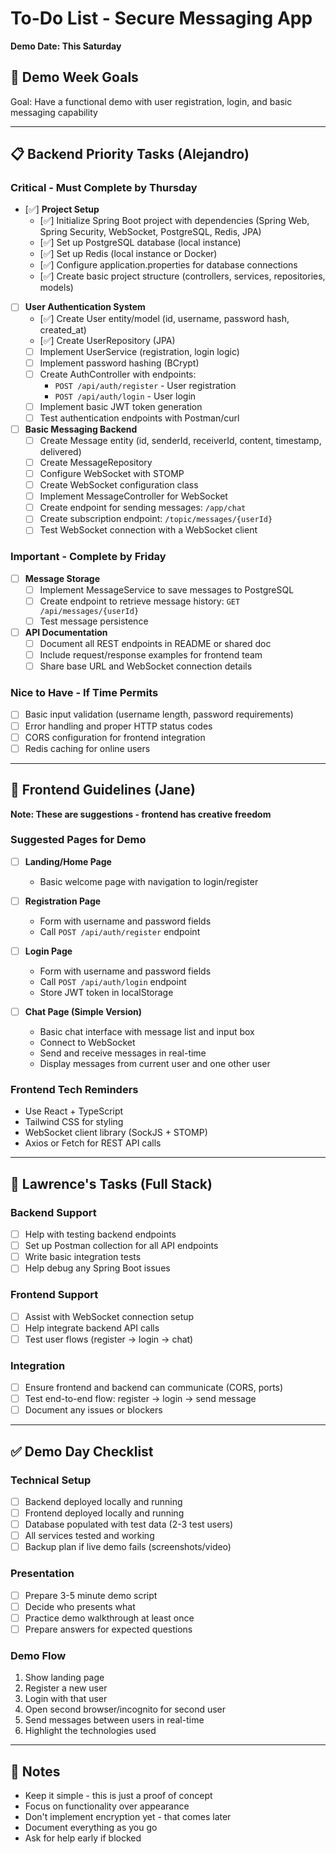 # To-Do List - Secure Messaging App
**Demo Date: This Saturday**

## 🎯 Demo Week Goals
Goal: Have a functional demo with user registration, login, and basic messaging capability

---

## 📋 Backend Priority Tasks (Alejandro)

### Critical - Must Complete by Thursday
- [✅] **Project Setup**
  - [✅] Initialize Spring Boot project with dependencies (Spring Web, Spring Security, WebSocket, PostgreSQL, Redis, JPA)
  - [✅] Set up PostgreSQL database (local instance)
  - [✅] Set up Redis (local instance or Docker)
  - [✅] Configure application.properties for database connections
  - [✅] Create basic project structure (controllers, services, repositories, models)

- [ ] **User Authentication System**
  - [✅] Create User entity/model (id, username, password hash, created_at)
  - [✅] Create UserRepository (JPA)
  - [ ] Implement UserService (registration, login logic)
  - [ ] Implement password hashing (BCrypt)
  - [ ] Create AuthController with endpoints:
    - `POST /api/auth/register` - User registration
    - `POST /api/auth/login` - User login
  - [ ] Implement basic JWT token generation
  - [ ] Test authentication endpoints with Postman/curl

- [ ] **Basic Messaging Backend**
  - [ ] Create Message entity (id, senderId, receiverId, content, timestamp, delivered)
  - [ ] Create MessageRepository
  - [ ] Configure WebSocket with STOMP
  - [ ] Create WebSocket configuration class
  - [ ] Implement MessageController for WebSocket
  - [ ] Create endpoint for sending messages: `/app/chat`
  - [ ] Create subscription endpoint: `/topic/messages/{userId}`
  - [ ] Test WebSocket connection with a WebSocket client

### Important - Complete by Friday
- [ ] **Message Storage**
  - [ ] Implement MessageService to save messages to PostgreSQL
  - [ ] Create endpoint to retrieve message history: `GET /api/messages/{userId}`
  - [ ] Test message persistence

- [ ] **API Documentation**
  - [ ] Document all REST endpoints in README or shared doc
  - [ ] Include request/response examples for frontend team
  - [ ] Share base URL and WebSocket connection details

### Nice to Have - If Time Permits
- [ ] Basic input validation (username length, password requirements)
- [ ] Error handling and proper HTTP status codes
- [ ] CORS configuration for frontend integration
- [ ] Redis caching for online users

---

## 🎨 Frontend Guidelines (Jane)
**Note: These are suggestions - frontend has creative freedom**

### Suggested Pages for Demo
- [ ] **Landing/Home Page**
  - Basic welcome page with navigation to login/register

- [ ] **Registration Page**
  - Form with username and password fields
  - Call `POST /api/auth/register` endpoint

- [ ] **Login Page**
  - Form with username and password fields
  - Call `POST /api/auth/login` endpoint
  - Store JWT token in localStorage

- [ ] **Chat Page (Simple Version)**
  - Basic chat interface with message list and input box
  - Connect to WebSocket
  - Send and receive messages in real-time
  - Display messages from current user and one other user

### Frontend Tech Reminders
- Use React + TypeScript
- Tailwind CSS for styling
- WebSocket client library (SockJS + STOMP)
- Axios or Fetch for REST API calls

---

## 🔧 Lawrence's Tasks (Full Stack)

### Backend Support
- [ ] Help with testing backend endpoints
- [ ] Set up Postman collection for all API endpoints
- [ ] Write basic integration tests
- [ ] Help debug any Spring Boot issues

### Frontend Support
- [ ] Assist with WebSocket connection setup
- [ ] Help integrate backend API calls
- [ ] Test user flows (register → login → chat)

### Integration
- [ ] Ensure frontend and backend can communicate (CORS, ports)
- [ ] Test end-to-end flow: register → login → send message
- [ ] Document any issues or blockers

---

## ✅ Demo Day Checklist

### Technical Setup
- [ ] Backend deployed locally and running
- [ ] Frontend deployed locally and running
- [ ] Database populated with test data (2-3 test users)
- [ ] All services tested and working
- [ ] Backup plan if live demo fails (screenshots/video)

### Presentation
- [ ] Prepare 3-5 minute demo script
- [ ] Decide who presents what
- [ ] Practice demo walkthrough at least once
- [ ] Prepare answers for expected questions

### Demo Flow
1. Show landing page
2. Register a new user
3. Login with that user
4. Open second browser/incognito for second user
5. Send messages between users in real-time
6. Highlight the technologies used

---

## 📝 Notes
- Keep it simple - this is just a proof of concept
- Focus on functionality over appearance
- Don't implement encryption yet - that comes later
- Document everything as you go
- Ask for help early if blocked
